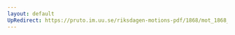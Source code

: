 ```yaml
---
layout: default
UpRedirect: https://pruto.im.uu.se/riksdagen-motions-pdf/1868/mot_1868__ak__107/mot_1868__ak__107-005.pdf
---
```

